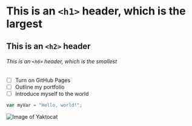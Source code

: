 # This is an `<h1>` header, which is the largest

## This is an `<h2>` header

###### This is an `<h6>` header, which is the smallest

- [ ] Turn on GitHub Pages
- [ ] Outline my portfolio
- [ ] Introduce myself to the world

``` javascript
var myVar = "Hello, world!";
```


![Image of Yaktocat](https://octodex.github.com/images/yaktocat.png)

